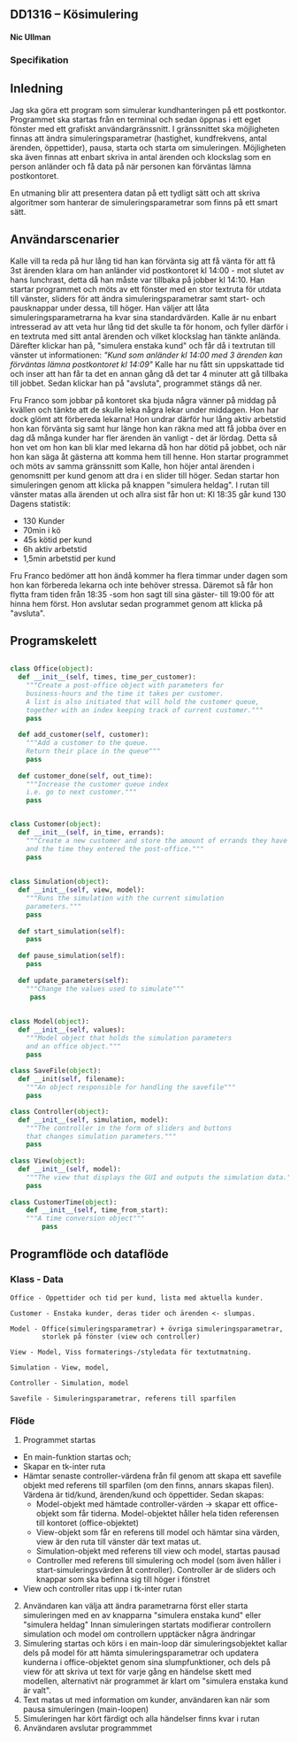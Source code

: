 ## DD1316 – Kösimulering  
#### Nic Ullman

### Specifikation

## Inledning
Jag ska göra ett program som simulerar kundhanteringen på ett postkontor. Programmet ska startas från en terminal 
och sedan öppnas i ett eget fönster med ett grafiskt användargränssnitt. I gränssnittet ska möjligheten finnas att 
ändra simuleringsparametrar (hastighet, kundfrekvens, antal ärenden, öppettider), pausa, starta och starta om simuleringen. 
Möjligheten ska även finnas att enbart skriva in antal ärenden och klockslag som en person anländer och få data 
på när personen kan förväntas lämna postkontoret.

En utmaning blir att presentera datan på ett tydligt sätt och att skriva algoritmer som hanterar de 
simuleringsparametrar som finns på ett smart sätt.

## Användarscenarier
Kalle vill ta reda på hur lång tid han kan förvänta sig att få vänta för att få 3st ärenden klara om han anländer vid 
postkontoret kl 14:00 - mot slutet av hans lunchrast, detta då han måste var tillbaka på jobber kl 14:10. Han startar programmet och möts av ett fönster med en stor textruta för utdata till vänster, sliders för att ändra simuleringsparametrar samt start- och pausknappar under dessa, till höger. Han väljer att låta simuleringsparametrarna ha kvar sina standardvärden. Kalle är nu enbart intresserad av att veta hur lång tid det skulle ta för honom, och fyller därför i en textruta med sitt antal ärenden och vilket klockslag han tänkte anlända. Därefter klickar han på, "simulera enstaka kund" och får då i textrutan till vänster ut informationen:
*"Kund som anländer kl 14:00 med 3 ärenden kan förväntas lämna postkontoret kl 14:09"*
Kalle har nu fått sin uppskattade tid och inser att han får ta det en annan gång då det tar 4 minuter att gå tillbaka till jobbet. Sedan klickar han på "avsluta", programmet stängs då ner.

Fru Franco som jobbar på kontoret ska bjuda några vänner på middag på kvällen och tänkte att de skulle leka några lekar under middagen. Hon har dock glömt att förbereda lekarna! Hon undrar därför hur lång aktiv arbetstid hon kan förvänta sig samt hur länge hon kan räkna med att få jobba över en dag då många kunder har fler ärenden än vanligt - det är lördag. Detta så hon vet om hon kan bli klar med lekarna då hon har dötid på jobbet, och när hon kan säga åt gästerna att komma hem till henne. 
Hon startar programmet och möts av samma gränssnitt som Kalle, hon höjer antal ärenden i genomsnitt per kund genom att dra i en slider till höger. Sedan startar hon simuleringen genom att klicka på knappen "simulera heldag". I rutan till vänster matas alla ärenden ut och allra sist får hon ut:
Kl 18:35 går kund 130
Dagens statistik:
* 130 Kunder
* 70min i kö
* 45s kötid per kund
* 6h aktiv arbetstid
* 1,5min arbetstid per kund

Fru Franco bedömer att hon ändå kommer ha flera timmar under dagen som hon kan förbereda lekarna
och inte behöver stressa. Däremot så får hon flytta fram tiden från 18:35 -som hon sagt till sina gäster-
till 19:00 för att hinna hem först.
Hon avslutar sedan programmet genom att klicka på "avsluta".

## Programskelett
```python

class Office(object):
  def __init__(self, times, time_per_customer):
    """Create a post-office object with parameters for 
    business-hours and the time it takes per customer.
    A list is also initiated that will hold the customer queue,
    together with an index keeping track of current customer."""
    pass
    
  def add_customer(self, customer):
    """Add a customer to the queue.
    Return their place in the queue"""
    pass
    
  def customer_done(self, out_time):
    """Increase the customer queue index 
    i.e. go to next customer."""
    pass


class Customer(object):
  def __init__(self, in_time, errands):
    """Create a new customer and store the amount of errands they have
    and the time they entered the post-office."""
    pass
    
    
class Simulation(object):
  def __init__(self, view, model):
    """Runs the simulation with the current simulation
    parameters."""
    pass
    
  def start_simulation(self):
    pass
    
  def pause_simulation(self):
    pass
    
  def update_parameters(self):
    """Change the values used to simulate"""
     pass
    
    
class Model(object):
  def __init__(self, values):
    """Model object that holds the simulation parameters
    and an office object."""
    pass
    
class SaveFile(object):
  def __init(self, filename):
    """An object responsible for handling the savefile"""
    pass

class Controller(object):
  def __init__(self, simulation, model):
    """The controller in the form of sliders and buttons 
    that changes simulation parameters."""
    pass
    
class View(object):
  def __init__(self, model):
    """The view that displays the GUI and outputs the simulation data."""
    pass
    
class CustomerTime(object):
    def __init__(self, time_from_start):
    """A time conversion object"""
        pass


```

## Programflöde och dataflöde

### Klass - Data
```
Office - Öppettider och tid per kund, lista med aktuella kunder.

Customer - Enstaka kunder, deras tider och ärenden <- slumpas.

Model - Office(simuleringsparametrar) + övriga simuleringsparametrar, 
        storlek på fönster (view och controller)

View - Model, Viss formaterings-/styledata för textutmatning. 

Simulation - View, model, 

Controller - Simulation, model

Savefile - Simuleringsparametrar, referens till sparfilen
```
### Flöde
1. Programmet startas
  * En main-funktion startas och;
  * Skapar en tk-inter ruta
  * Hämtar senaste controller-värdena från fil genom att skapa ett savefile objekt med referens till sparfilen 
    (om den finns, annars skapas filen). Värdena är tid/kund, ärenden/kund och öppettider. Sedan skapas:
    * Model-objekt med hämtade controller-värden -> skapar ett office-objekt som får tiderna.
      Model-objektet håller hela tiden referensen till kontoret (office-objektet)
    * View-objekt som får en referens till model och hämtar sina värden, view är den ruta till vänster
      där text matas ut.
    * Simulation-objekt med referens till view och model, startas pausad
    * Controller med referens till simulering och model (som även håller i start-simuleringsvärden åt controller).
      Controller är de sliders och knappar som ska befinna sig till höger i fönstret
  * View och controller ritas upp i tk-inter rutan
2. Användaren kan välja att ändra parametrarna först eller starta simuleringen
   med en av knapparna "simulera enstaka kund" eller "simulera heldag"
   Innan simuleringen startats modifierar controllern simulation och model om
   controllern upptäcker några ändringar
3. Simulering startas och körs i en main-loop där simuleringsobjektet kallar dels på model för att
   hämta simuleringsparametrar och updatera kunderna i office-objektet genom sina slumpfunktioner,
   och dels på view för att skriva ut text för varje gång en händelse skett med modellen, alternativt
   när programmet är klart om "simulera enstaka kund är valt".
4. Text matas ut med information om kunder, användaren kan när som pausa simuleringen (main-loopen)
5. Simuleringen har kört färdigt och alla händelser finns kvar i rutan
6. Användaren avslutar programmmet 

  
